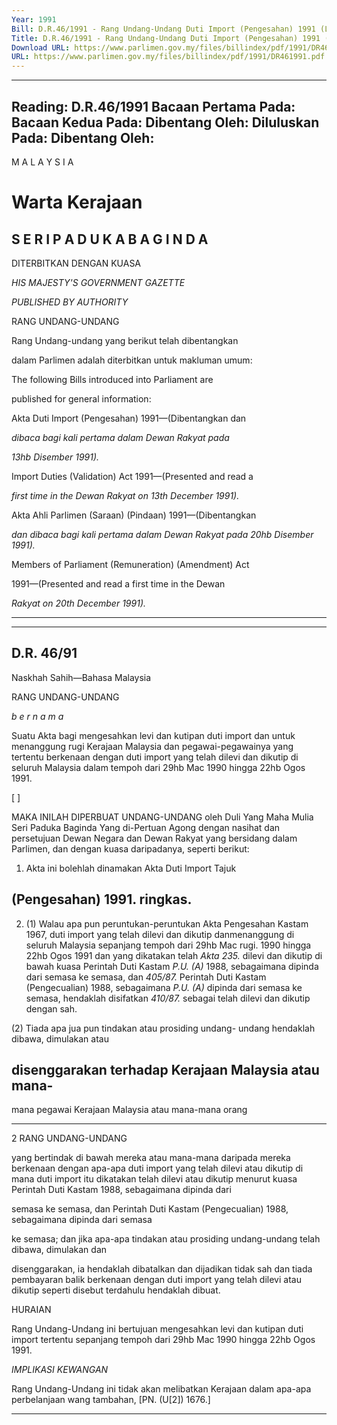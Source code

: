 ```yaml
---
Year: 1991
Bill: D.R.46/1991 - Rang Undang-Undang Duti Import (Pengesahan) 1991 (Lulus)
Title: D.R.46/1991 - Rang Undang-Undang Duti Import (Pengesahan) 1991 (Lulus)
Download URL: https://www.parlimen.gov.my/files/billindex/pdf/1991/DR461991.pdf
URL: https://www.parlimen.gov.my/files/billindex/pdf/1991/DR461991.pdf
---
```

---
Reading:
D.R.46/1991
Bacaan Pertama Pada:
Bacaan Kedua Pada:
Dibentang Oleh:
Diluluskan Pada:
Dibentang Oleh:
---

M A L A Y S I A

# Warta Kerajaan

## S E R I P A D U K A B A G I N D A

DITERBITKAN DENGAN KUASA

_HIS_ _MAJESTY'S_ _GOVERNMENT_ _GAZETTE_

_PUBLISHED_ _BY AUTHORITY_

RANG UNDANG-UNDANG

Rang Undang-undang yang berikut telah dibentangkan

dalam Parlimen adalah diterbitkan untuk makluman
umum:

The following Bills introduced into Parliament are

published for general information:

Akta Duti Import (Pengesahan) 1991—(Dibentangkan dan

_dibaca bagi kali pertama dalam Dewan Rakyat pada_

_13hb Disember 1991)._

Import Duties (Validation) Act 1991—(Presented and read a

_first time in the Dewan Rakyat on 13th December 1991)._

Akta Ahli Parlimen (Saraan) (Pindaan) 1991—(Dibentangkan

_dan dibaca bagi kali pertama dalam Dewan Rakyat pada_
_20hb Disember 1991)._

Members of Parliament (Remuneration) (Amendment) Act

1991—(Presented and read a first time in the Dewan

_Rakyat on 20th December 1991)._


-----

-----

## D.R. 46/91

Naskhah Sahih—Bahasa Malaysia

RANG UNDANG-UNDANG

_b e r n a m a_

Suatu Akta bagi mengesahkan levi dan kutipan duti
import dan untuk menanggung rugi Kerajaan Malaysia
dan pegawai-pegawainya yang tertentu berkenaan
dengan duti import yang telah dilevi dan dikutip di
seluruh Malaysia dalam tempoh dari 29hb Mac 1990
hingga 22hb Ogos 1991.

[ ]

MAKA INILAH DIPERBUAT UNDANG-UNDANG
oleh Duli Yang Maha Mulia Seri Paduka Baginda Yang
di-Pertuan Agong dengan nasihat dan persetujuan Dewan
Negara dan Dewan Rakyat yang bersidang dalam
Parlimen, dan dengan kuasa daripadanya, seperti berikut:

1. Akta ini bolehlah dinamakan Akta Duti Import Tajuk
## (Pengesahan) 1991. ringkas.

2. (1) Walau apa pun peruntukan-peruntukan Akta Pengesahan
Kastam 1967, duti import yang telah dilevi dan dikutip danmenanggung
di seluruh Malaysia sepanjang tempoh dari 29hb Mac rugi.
1990 hingga 22hb Ogos 1991 dan yang dikatakan telah _Akta 235._
dilevi dan dikutip di bawah kuasa Perintah Duti Kastam _P.U. (A)_
1988, sebagaimana dipinda dari semasa ke semasa, dan _405/87._
Perintah Duti Kastam (Pengecualian) 1988, sebagaimana _P.U. (A)_
dipinda dari semasa ke semasa, hendaklah disifatkan _410/87._
sebagai telah dilevi dan dikutip dengan sah.

(2) Tiada apa jua pun tindakan atau prosiding undang-
undang hendaklah dibawa, dimulakan atau
## disenggarakan terhadap Kerajaan Malaysia atau mana-
mana pegawai Kerajaan Malaysia atau mana-mana orang


-----

2 RANG UNDANG-UNDANG

yang bertindak di bawah mereka atau mana-mana
daripada mereka berkenaan dengan apa-apa duti import
yang telah dilevi atau dikutip di mana duti import itu
dikatakan telah dilevi atau dikutip menurut kuasa
Perintah Duti Kastam 1988, sebagaimana dipinda dari

semasa ke semasa, dan Perintah Duti Kastam
(Pengecualian) 1988, sebagaimana dipinda dari semasa

ke semasa; dan jika apa-apa tindakan atau prosiding
undang-undang telah dibawa, dimulakan dan

disenggarakan, ia hendaklah dibatalkan dan dijadikan
tidak sah dan tiada pembayaran balik berkenaan dengan
duti import yang telah dilevi atau dikutip seperti disebut
terdahulu hendaklah dibuat.

HURAIAN

Rang Undang-Undang ini bertujuan mengesahkan levi dan kutipan
duti import tertentu sepanjang tempoh dari 29hb Mac 1990 hingga
22hb Ogos 1991.

_IMPLIKASI_ _KEWANGAN_

Rang Undang-Undang ini tidak akan melibatkan Kerajaan dalam
apa-apa perbelanjaan wang tambahan, [PN. (U[2]) 1676.]


-----

